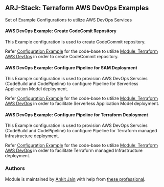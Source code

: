 ## ARJ-Stack: Terraform AWS DevOps Examples

Set of Example Configurations to utilize AWS DevOps Services

#### AWS DevOps Example: Create CodeComit Repository

This Example configuration is used to create CodeCommit repository.

Refer [Configuration Example](https://github.com/arjstack/terraform-aws-examples/tree/main/aws-devops/codecommit) for the code-base to utilize [Module: Terraform AWS DevOps](https://github.com/arjstack/terraform-aws-devops) in order to create CodeCommit repository.

#### AWS DevOps Example: Configure Pipeline for SAM Deployment

This Example configuration is used to provision AWS DevOps Servcies (CodeBuild and CodePipeline) to configure Pipeline for Serverless Application Model deployment.

Refer [Configuration Example](https://github.com/arjstack/terraform-aws-examples/tree/main/aws-devops/pipeline-sam) for the code-base to utilize [Module: Terraform AWS DevOps](https://github.com/arjstack/terraform-aws-devops) in order to facilitate Serverless Application Model deployment.

#### AWS DevOps Example: Configure Pipeline for Terraform Deployment

This Example configuration is used to provision AWS DevOps Servcies (CodeBuild and CodePipeline) to configure Pipeline for Terraform managed Infrastructure deployment.

Refer [Configuration Example](https://github.com/arjstack/terraform-aws-examples/tree/main/aws-devops/pipeline-terraform) for the code-base to utilize [Module: Terraform AWS DevOps](https://github.com/arjstack/terraform-aws-devops) in order to facilitate Terraform managed Infrastructure deployment.

### Authors

Module is maintained by [Ankit Jain](https://github.com/ankit-jn) with help from [these professional](https://github.com/arjstack/terraform-aws-examples/graphs/contributors).
